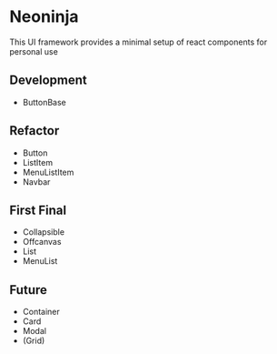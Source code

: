# Neoninja

This UI framework provides a minimal setup of react components for personal use

## Development

- ButtonBase

## Refactor

- Button
- ListItem
- MenuListItem
- Navbar

## First Final

- Collapsible
- Offcanvas
- List
- MenuList

## Future

- Container
- Card
- Modal
- (Grid)

